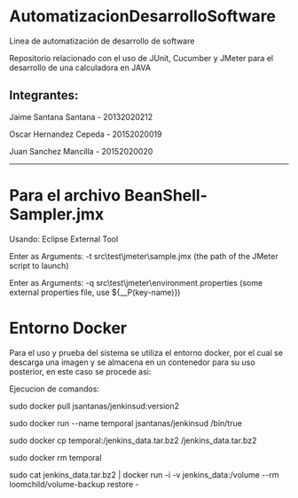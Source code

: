 # AutomatizacionDesarrolloSoftware
Linea de automatización de desarrollo de software

Repositorio relacionado con el uso de JUnit, Cucumber y JMeter para el desarrollo de una calculadora en JAVA

## Integrantes:
Jaime Santana Santana - 20132020212


Oscar Hernandez Cepeda - 20152020019


Juan Sanchez Mancilla - 20152020020


-----------------------------------------------------------------------------------------------------

# Para el archivo BeanShell-Sampler.jmx


Usando: Eclipse External Tool


Enter as Arguments: -t src\test\jmeter\sample.jmx (the path of the JMeter script to launch)


Enter as Arguments: -q src\test\jmeter\environment.properties (some external properties file, use ${__P(key-name)})

# Entorno Docker

Para el uso y prueba del sistema se utiliza el entorno docker, por el cual se descarga una imagen y se almacena en un contenedor para su uso posterior, en este caso se procede asi:

Ejecucion de comandos:

sudo docker pull jsantanas/jenkinsud:version2

sudo docker run --name temporal jsantanas/jenkinsud /bin/true

sudo docker cp temporal:/jenkins_data.tar.bz2 /jenkins_data.tar.bz2

sudo docker rm temporal

sudo cat jenkins_data.tar.bz2 | docker run -i -v jenkins_data:/volume --rm loomchild/volume-backup restore -
